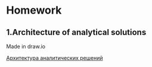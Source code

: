 # Homework

## 1.Architecture of analytical solutions

Made in draw.io

[Архитектура аналитических решений](https://user-images.githubusercontent.com/101666279/159125613-db0666e4-0c83-43d8-bdda-3fbb50eb96e8.png)
